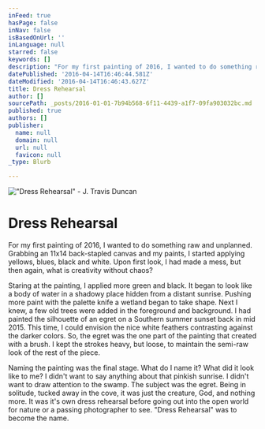 ```yaml
---
inFeed: true
hasPage: false
inNav: false
isBasedOnUrl: ''
inLanguage: null
starred: false
keywords: []
description: "For my first painting of 2016, I wanted to do something raw and unplanned. Grabbing an 11x14 back-stapled canvas and my paints, I started applying yellows, blues, black and white. Upon first look, I had made a mess, but then again, what is creativity without chaos?\_"
datePublished: '2016-04-14T16:46:44.581Z'
dateModified: '2016-04-14T16:46:43.627Z'
title: Dress Rehearsal
author: []
sourcePath: _posts/2016-01-01-7b94b568-6f11-4439-a1f7-09fa903032bc.md
published: true
authors: []
publisher:
  name: null
  domain: null
  url: null
  favicon: null
_type: Blurb

---
```

!["Dress Rehearsal" - J. Travis Duncan](https://the-grid-user-content.s3-us-west-2.amazonaws.com/983744b5-8ded-4213-aa10-45b2b86aeaca.jpg)

# Dress Rehearsal

For my first painting of 2016, I wanted to do something raw and unplanned. Grabbing an 11x14 back-stapled canvas and my paints, I started applying yellows, blues, black and white. Upon first look, I had made a mess, but then again, what is creativity without chaos? 

Staring at the painting, I applied more green and black. It began to look like a body of water in a shadowy place hidden from a distant sunrise. Pushing more paint with the palette knife a wetland began to take shape. Next I knew, a few old trees were added in the foreground and background. I had painted the silhouette of an egret on a Southern summer sunset back in mid 2015\. This time, I could envision the nice white feathers contrasting against the darker colors. So, the egret was the one part of the painting that created with a brush. I kept the strokes heavy, but loose, to maintain the semi-raw look of the rest of the piece.

Naming the painting was the final stage. What do I name it? What did it look like to me? I didn't want to say anything about that pinkish sunrise. I didn't want to draw attention to the swamp. The subject was the egret. Being in solitude, tucked away in the cove, it was just the creature, God, and nothing more. It was it's own dress rehearsal before going out into the open world for nature or a passing photographer to see. "Dress Rehearsal" was to become the name.